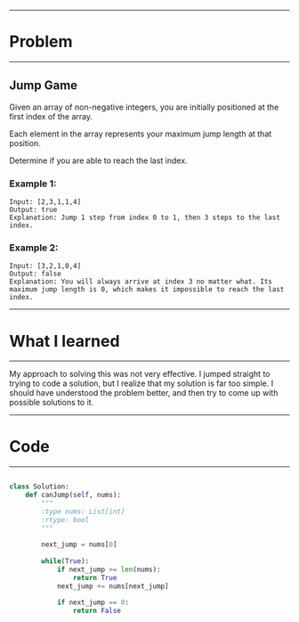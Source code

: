 ***
# Problem
***

## Jump Game

Given an array of non-negative integers, you are initially positioned at the first index of the array.

Each element in the array represents your maximum jump length at that position.

Determine if you are able to reach the last index.

### Example 1:

    Input: [2,3,1,1,4]
    Output: true
    Explanation: Jump 1 step from index 0 to 1, then 3 steps to the last index.
### Example 2:

    Input: [3,2,1,0,4]
    Output: false
    Explanation: You will always arrive at index 3 no matter what. Its maximum jump length is 0, which makes it impossible to reach the last index.


***
# What I learned
***
My approach to solving this was not very effective. I jumped straight to trying to code a solution, but I realize that my solution is far too simple. I should have understood the problem better, and then try to come up with possible solutions to it. 

   
***
# Code
***

```python

class Solution:
    def canJump(self, nums):
        """
        :type nums: List[int]
        :rtype: bool
        """
        
        next_jump = nums[0]
        
        while(True):
            if next_jump >= len(nums):
                return True
            next_jump += nums[next_jump]
            
            if next_jump == 0:
                return False
        
                    
```

    

